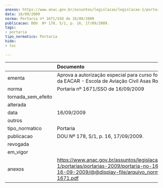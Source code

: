 ```yaml
---
anexos: https://www.anac.gov.br/assuntos/legislacao/legislacao-1/portarias/portarias-2009/portaria-no-1671-sso-de-16-09-2009/@@display-file/arquivo_norma/PA2009-1671.pdf
data: 16/09/2009
norma: Portaria nº 1671/SSO de 16/09/2009
publicacao: DOU  Nº 178, S/1, p. 16, 17/09/2009.
tags:
- portaria
tipo_normatico: Portaria
hide: 
- toc 
 
---
```


|                    | Documento                                                                                                                                                         |
|:-------------------|:------------------------------------------------------------------------------------------------------------------------------------------------------------------|
| ementa             | Aprova a autorização especial para curso fora de sede da EACAR - Escola de Aviação Civil Asas Rotativas LTDA.                                                     |
| norma              | Portaria nº 1671/SSO de 16/09/2009                                                                                                                                |
| tornada_sem_efeito |                                                                                                                                                                   |
| alterada           |                                                                                                                                                                   |
| data               | 16/09/2009                                                                                                                                                        |
| outros             |                                                                                                                                                                   |
| tipo_normatico     | Portaria                                                                                                                                                          |
| publicacao         | DOU  Nº 178, S/1, p. 16, 17/09/2009.                                                                                                                              |
| revogada           |                                                                                                                                                                   |
| em_vigor           |                                                                                                                                                                   |
| anexos             | https://www.anac.gov.br/assuntos/legislacao/legislacao-1/portarias/portarias-2009/portaria-no-1671-sso-de-16-09-2009/@@display-file/arquivo_norma/PA2009-1671.pdf |